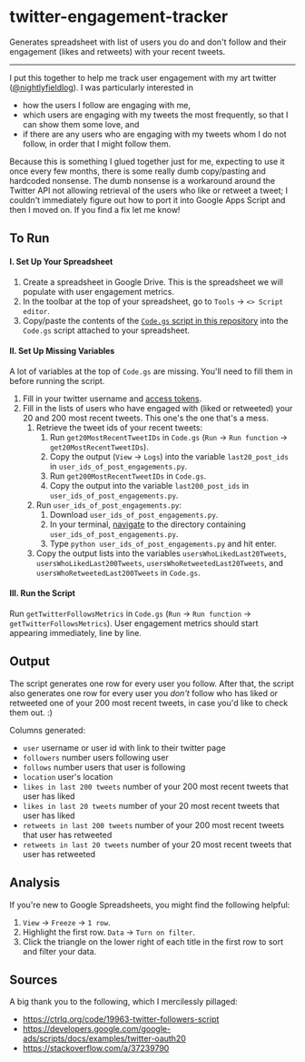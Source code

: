 # twitter-engagement-tracker
Generates spreadsheet with list of users you do and don't follow and their engagement (likes and retweets) with your recent tweets.

----

I put this together to help me track user engagement with my art twitter ([@nightlyfieldlog](https://twitter.com/nightlyfieldlog)). I was particularly interested in
- how the users I follow are engaging with me,
- which users are engaging with my tweets the most frequently, so that I can show them some love, and
- if there are any users who are engaging with my tweets whom I do not follow, in order that I might follow them.

Because this is something I glued together just for me, expecting to use it once every few months, there is some really dumb copy/pasting and hardcoded nonsense. The dumb nonsense is a workaround around the Twitter API not allowing retrieval of the users who like or retweet a tweet; I couldn't immediately figure out how to port it into Google Apps Script and then I moved on. If you find a fix let me know!


## To Run ##
#### I. Set Up Your Spreadsheet ####
1. Create a spreadsheet in Google Drive. This is the spreadsheet we will populate with user engagement metrics.
2. In the toolbar at the top of your spreadsheet, go to `Tools` → `<> Script editor`.
3. Copy/paste the contents of the [`Code.gs` script in this repository](https://github.com/lakras/twitter-engagement-tracker/blob/master/Code.gs) into the `Code.gs` script attached to your spreadsheet.

#### II. Set Up Missing Variables ####
A lot of variables at the top of `Code.gs` are missing. You'll need to fill them in before running the script.
1. Fill in your twitter username and [access tokens](https://developer.twitter.com/en/docs/basics/authentication/guides/access-tokens.html).
2. Fill in the lists of users who have engaged with (liked or retweeted) your 20 and 200 most recent tweets. This one's the one that's a mess.
    1. Retrieve the tweet ids of your recent tweets:
        1. Run `get20MostRecentTweetIDs` in `Code.gs` (`Run` → `Run function` → `get20MostRecentTweetIDs`).
        2. Copy the output (`View` → `Logs`) into the variable `last20_post_ids` in `user_ids_of_post_engagements.py`.
        3. Run `get200MostRecentTweetIDs` in `Code.gs`.
        4. Copy the output into the variable `last200_post_ids` in `user_ids_of_post_engagements.py`.
    2. Run `user_ids_of_post_engagements.py`:
        1. Download `user_ids_of_post_engagements.py`.
        2. In your terminal, [navigate](https://www.macworld.com/article/2042378/master-the-command-line-navigating-files-and-folders.html) to the directory containing `user_ids_of_post_engagements.py`.
        3. Type `python user_ids_of_post_engagements.py` and hit enter.
    3. Copy the output lists into the variables `usersWhoLikedLast20Tweets`, `usersWhoLikedLast200Tweets`, `usersWhoRetweetedLast20Tweets`, and `usersWhoRetweetedLast200Tweets` in `Code.gs`.

#### III. Run the Script ####
Run `getTwitterFollowsMetrics` in `Code.gs` (`Run` → `Run function` → `getTwitterFollowsMetrics`). User engagement metrics should start appearing immediately, line by line.


## Output ##
The script generates one row for every user you follow. After that, the script also generates one row for every user you _don't_ follow who has liked or retweeted one of your 200 most recent tweets, in case you'd like to check them out. :)

Columns generated:
- `user` username or user id with link to their twitter page
- `followers` number users following user
- `follows` number users that user is following
- `location` user's location
- `likes in last 200 tweets` number of your 200 most recent tweets that user has liked
- `likes in last 20 tweets` number of your 20 most recent tweets that user has liked
- `retweets in last 200 tweets` number of your 200 most recent tweets that user has retweeted
- `retweets in last 20 tweets` number of your 20 most recent tweets that user has retweeted

## Analysis ##
If you're new to Google Spreadsheets, you might find the following helpful:
1. `View` → `Freeze` → `1 row`.
2. Highlight the first row. `Data` → `Turn on filter`.
3. Click the triangle on the lower right of each title in the first row to sort and filter your data.

## Sources ##
A big thank you to the following, which I mercilessly pillaged:
- https://ctrlq.org/code/19963-twitter-followers-script
- https://developers.google.com/google-ads/scripts/docs/examples/twitter-oauth20
- https://stackoverflow.com/a/37239790
